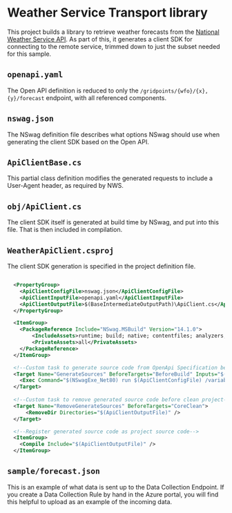 # Weather Service Transport library

This project builds a library to retrieve weather forecasts from the [National Weather Service API](https://www.weather.gov/documentation/services-web-api). As part of this, it generates a client SDK for connecting to the remote service, trimmed down to just the subset needed for this sample.

## `openapi.yaml`

The Open API definition is reduced to only the `/gridpoints/{wfo}/{x},{y}/forecast` endpoint, with all referenced components.

## `nswag.json`

The NSwag definition file describes what options NSwag should use when generating the client SDK based on the Open API.

## `ApiClientBase.cs`

This partial class definition modifies the generated requests to include a User-Agent header, as required by NWS.

## `obj/ApiClient.cs`

The client SDK itself is generated at build time by NSwag, and put into this file. That is then included in compilation.

## `WeatherApiClient.csproj`

The client SDK generation is specified in the project definition file.

```xml

  <PropertyGroup>
    <ApiClientConfigFile>nswag.json</ApiClientConfigFile>
    <ApiClientInputFile>openapi.yaml</ApiClientInputFile>
    <ApiClientOutputFile>$(BaseIntermediateOutputPath)\ApiClient.cs</ApiClientOutputFile>
  </PropertyGroup>

  <ItemGroup>
    <PackageReference Include="NSwag.MSBuild" Version="14.1.0">
        <IncludeAssets>runtime; build; native; contentfiles; analyzers; buildtransitive</IncludeAssets>
        <PrivateAssets>all</PrivateAssets>
    </PackageReference>
  </ItemGroup>

  <!--Custom task to generate source code from OpenApi Specification before compilation-->
  <Target Name="GenerateSources" BeforeTargets="BeforeBuild" Inputs="$(ApiClientConfigFile);$(ApiClientInputFile)" Outputs="$(ApiClientOutputFile)">
    <Exec Command="$(NSwagExe_Net80) run $(ApiClientConfigFile) /variables:OutputFile=$(ApiClientOutputFile)" ConsoleToMSBuild="true" />
  </Target>
 
  <!--Custom task to remove generated source code before clean project-->
  <Target Name="RemoveGenerateSources" BeforeTargets="CoreClean">
      <RemoveDir Directories="$(ApiClientOutputFile)" />
  </Target>

  <!--Register generated source code as project source code-->
  <ItemGroup>
    <Compile Include="$(ApiClientOutputFile)" />
  </ItemGroup>

```

## `sample/forecast.json`

This is an example of what data is sent up to the Data Collection Endpoint. If you create a Data Collection Rule by hand in the Azure portal, you will find this helpful to upload as an example of the incoming data.
